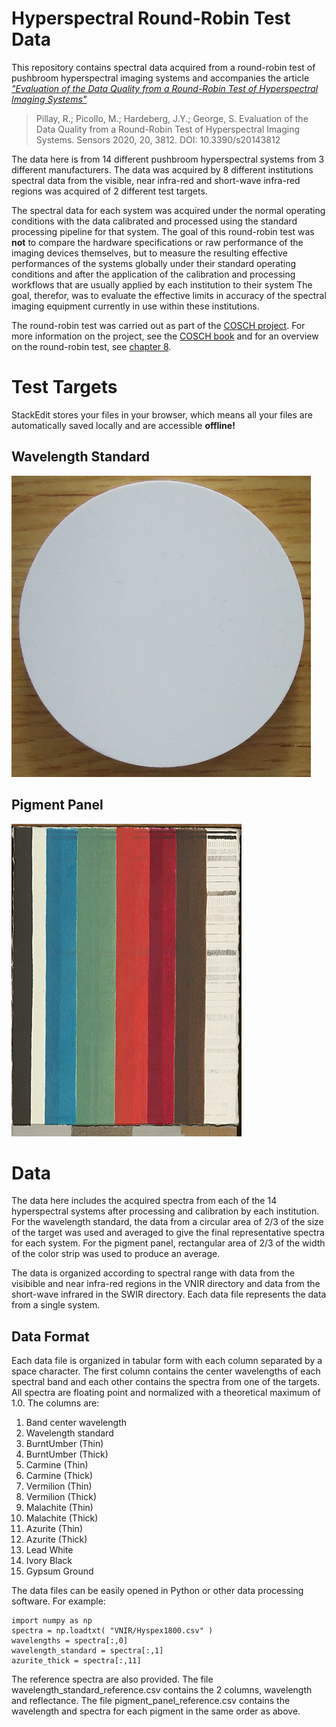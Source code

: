 ﻿# Hyperspectral Round-Robin Test Data

This repository contains spectral data acquired from a round-robin test of pushbroom hyperspectral imaging systems and accompanies the article [*"Evaluation of the Data Quality from a Round-Robin Test of Hyperspectral Imaging Systems"*](https://www.mdpi.com/1424-8220/20/14/3812/htm)

> Pillay, R.; Picollo, M.; Hardeberg, J.Y.; George, S. Evaluation of the Data Quality from a Round-Robin Test of Hyperspectral Imaging Systems. Sensors 2020, 20, 3812.
> DOI: 10.3390/s20143812



The data here is from 14 different pushbroom hyperspectral systems from 3 different manufacturers.  The data was acquired by 8 different institutions spectral data from the visible, near infra-red and short-wave infra-red regions was acquired of 2 different test targets.

The spectral data for each system was acquired under the normal operating conditions with the data calibrated and processed using the standard processing pipeline for that system. The goal of this round-robin test  was **not** to compare the hardware specifications or raw performance of the imaging devices themselves, but to measure the resulting effective performances of the systems globally under their standard operating conditions and after the application of the calibration and processing workflows that are usually applied by each institution to their system The goal, therefor, was to evaluate the effective limits in accuracy of the spectral imaging equipment currently in use within these institutions.

The round-robin test was carried out as part of the [COSCH project](http://cosch.info). For more information on the project, see the [COSCH book](https://coschbook.wordpress.com/) and for an overview on the round-robin test, see [chapter 8](https://coschbook.wordpress.com/8-2/).



# Test Targets

StackEdit stores your files in your browser, which means all your files are automatically saved locally and are accessible **offline!**

## Wavelength Standard

![Wavelength Standard ](wavelength_standard.png)

## Pigment Panel

![Pigment Panel](pigment_panel.jpg)

# Data
The data here includes the acquired spectra from each of the 14 hyperspectral systems after processing and calibration by each institution. For the wavelength standard, the data from a circular area of 2/3 of the size of the target was used and averaged to give the final representative spectra for each system. For the pigment panel, rectangular area of 2/3 of the width of the color strip was used to produce an average.

The data is organized according to spectral range with data from the visibible and near infra-red regions in the VNIR directory and data from the short-wave infrared in the SWIR directory. Each data file represents the data from a single system.

## Data Format

Each data file is organized in tabular form with each column separated by a space character. The first column contains the center wavelengths of each spectral band and each other contains the spectra from one of the targets. All spectra are floating point and normalized with a theoretical maximum of 1.0. The columns are:

 1. Band center wavelength
 2. Wavelength standard
 3. BurntUmber (Thin)
 4. BurntUmber (Thick)
 5. Carmine (Thin)
 6. Carmine (Thick)
 7. Vermilion (Thin)
 8. Vermilion (Thick)
 9. Malachite (Thin)
 10. Malachite (Thick)
 11. Azurite (Thin)
 12. Azurite (Thick)
 13. Lead White
 14. Ivory Black
 15. Gypsum Ground
  
The data files can be easily opened in Python or other data processing software. For example:

    import numpy as np
    spectra = np.loadtxt( "VNIR/Hyspex1800.csv" )
    wavelengths = spectra[:,0]
    wavelength_standard = spectra[:,1]
    azurite_thick = spectra[:,11]

The reference spectra are also provided. The file wavelength_standard_reference.csv contains the 2 columns, wavelength and reflectance. The file pigment_panel_reference.csv contains the wavelength and spectra for each pigment in the same order as above. 




